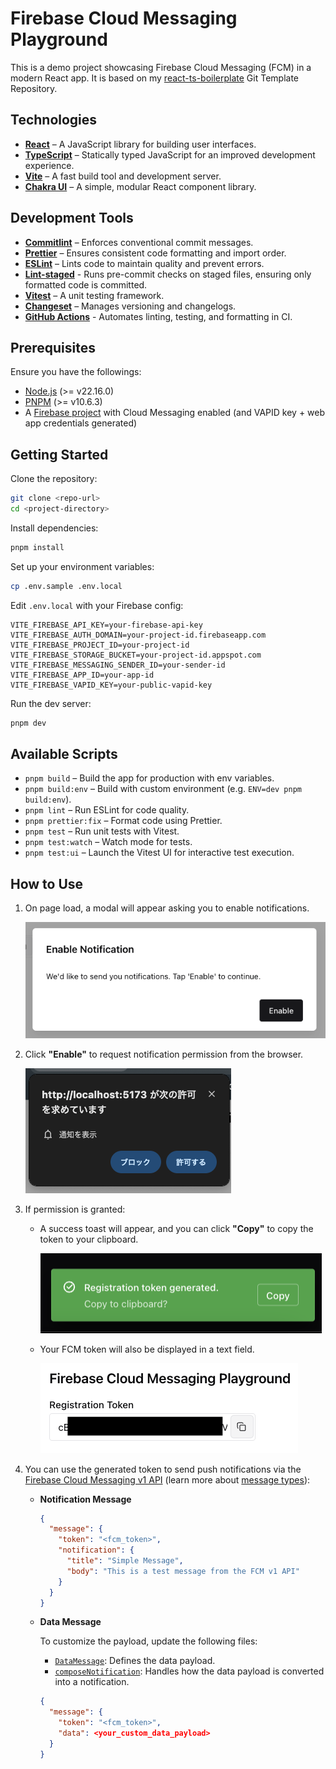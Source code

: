 # Firebase Cloud Messaging Playground

This is a demo project showcasing Firebase Cloud Messaging (FCM) in a modern React app.
It is based on my [react-ts-boilerplate](https://github.com/tyalau/react-ts-boilerplate) Git Template Repository.

## Technologies

- [**React**](https://react.dev/) – A JavaScript library for building user interfaces.
- [**TypeScript**](https://www.typescriptlang.org/) – Statically typed JavaScript for an improved development experience.
- [**Vite**](https://vitejs.dev/) – A fast build tool and development server.
- [**Chakra UI**](https://chakra-ui.com/) – A simple, modular React component library.

## Development Tools

- [**Commitlint**](https://commitlint.js.org/) – Enforces conventional commit messages.
- [**Prettier**](https://prettier.io/) – Ensures consistent code formatting and import order.
- [**ESLint**](https://eslint.org/) – Lints code to maintain quality and prevent errors.
- [**Lint-staged**](https://github.com/okonet/lint-staged) - Runs pre-commit checks on staged files, ensuring only formatted code is committed.
- [**Vitest**](https://vitest.dev/) – A unit testing framework.
- [**Changeset**](https://github.com/changesets/changesets) – Manages versioning and changelogs.
- [**GitHub Actions**](https://github.com/features/actions) - Automates linting, testing, and formatting in CI.

## Prerequisites

Ensure you have the followings:

- [Node.js](https://nodejs.org/) (>= v22.16.0)
- [PNPM](https://pnpm.io/) (>= v10.6.3)
- A [Firebase project](https://firebase.google.com/) with Cloud Messaging enabled
  (and VAPID key + web app credentials generated)

## Getting Started

Clone the repository:

```bash
git clone <repo-url>
cd <project-directory>
```

Install dependencies:

```bash
pnpm install
```

Set up your environment variables:

```bash
cp .env.sample .env.local
```

Edit `.env.local` with your Firebase config:

```env
VITE_FIREBASE_API_KEY=your-firebase-api-key
VITE_FIREBASE_AUTH_DOMAIN=your-project-id.firebaseapp.com
VITE_FIREBASE_PROJECT_ID=your-project-id
VITE_FIREBASE_STORAGE_BUCKET=your-project-id.appspot.com
VITE_FIREBASE_MESSAGING_SENDER_ID=your-sender-id
VITE_FIREBASE_APP_ID=your-app-id
VITE_FIREBASE_VAPID_KEY=your-public-vapid-key
```

Run the dev server:

```bash
pnpm dev
```

## Available Scripts

- `pnpm build` – Build the app for production with env variables.
- `pnpm build:env` – Build with custom environment (e.g. `ENV=dev pnpm build:env`).
- `pnpm lint` – Run ESLint for code quality.
- `pnpm prettier:fix` – Format code using Prettier.
- `pnpm test` – Run unit tests with Vitest.
- `pnpm test:watch` – Watch mode for tests.
- `pnpm test:ui` – Launch the Vitest UI for interactive test execution.

## How to Use

1. On page load, a modal will appear asking you to enable notifications.

   ![Enable Notification Modal](./assets/enable-notification-modal.png)

2. Click **"Enable"** to request notification permission from the browser.

   ![Notification Permission Prompt](./assets/notification-permission-prompt.png)

3. If permission is granted:

   - A success toast will appear, and you can click **"Copy"** to copy the token to your clipboard.

     ![Token Generated Toast](./assets/token-generate-toast.png)

   - Your FCM token will also be displayed in a text field.

     ![FCM Token Text Field](./assets/fcm-token-text-field.png)

4. You can use the generated token to send push notifications via the [Firebase Cloud Messaging v1 API](https://firebase.google.com/docs/reference/fcm/rest/v1/projects.messages/send) (learn more about [message types](https://firebase.google.com/docs/cloud-messaging/concept-options#notifications_and_data_messages)):

   - **Notification Message**

     ```json
     {
       "message": {
         "token": "<fcm_token>",
         "notification": {
           "title": "Simple Message",
           "body": "This is a test message from the FCM v1 API"
         }
       }
     }
     ```

   - **Data Message**

     To customize the payload, update the following files:

     - [`DataMessage`](./src/types/notification.ts): Defines the data payload.
     - [`composeNotification`](./src/utils/notification.ts): Handles how the data payload is converted into a notification.

     ```json
     {
       "message": {
         "token": "<fcm_token>",
         "data": <your_custom_data_payload>
       }
     }
     ```
